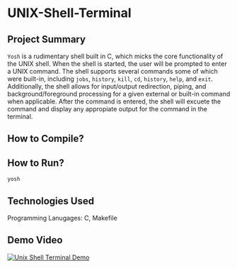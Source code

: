 # UNIX-Shell-Terminal

## Project Summary
`Yosh` is a rudimentary shell built in C, which micks the core functionality of the UNIX shell. When the shell is started, the user
will be prompted to enter a UNIX command. The shell supports several commands some of which were built-in, including `jobs`, `history`, 
`kill`, `cd`, `history`, `help`, and `exit`. Additionally, the shell allows for input/output redirection, piping, and background/foreground
processing for a given external or built-in command when applicable. After the command is entered, the shell will excuete the command and 
display any appropiate output for the command in the terminal.

## How to Compile?

## How to Run?
```
yosh
```

## Technologies Used
Programming Lanugages: C, Makefile

## Demo Video
[![Unix Shell Terminal Demo](https://img.youtube.com/vi/dlJn5VeZZUw/maxresdefault.jpg)](https://youtu.be/dlJn5VeZZUw "Unix Shell Terminal Demo")
